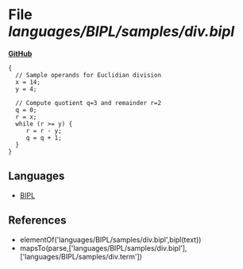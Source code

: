 # File _languages/BIPL/samples/div.bipl_
**[GitHub](https://github.com/softlang/yas/blob/master/languages/BIPL/samples/div.bipl)**
```
{
  // Sample operands for Euclidian division
  x = 14;
  y = 4; 

  // Compute quotient q=3 and remainder r=2
  q = 0;
  r = x;
  while (r >= y) {
     r = r - y;
     q = q + 1; 
  }
}
```

## Languages
* [BIPL](../languages/BIPL.md)

## References
* elementOf('languages/BIPL/samples/div.bipl',bipl(text))
* mapsTo(parse,['languages/BIPL/samples/div.bipl'],['languages/BIPL/samples/div.term'])
